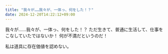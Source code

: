 ```yaml
---
title: "我々が……我々が、一体っ、何をした！？"
date: 2024-12-20T14:22:12+09:00
---
```

我々が……我々が、一体っ、何をした！？
ただ生きて、普通に生活して、仕事をこなしていたではないか！
何が不満だというのだ！

私は道具に存在価値を認めない。
